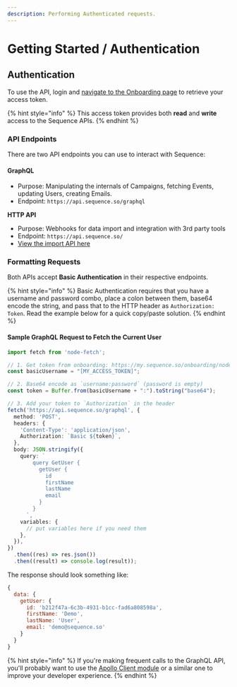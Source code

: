 ```yaml
---
description: Performing Authenticated requests.
---
```


# Getting Started / Authentication

## Authentication

To use the API, login and [navigate to the Onboarding page](https://my.sequence.so/onboarding/node-sdk) to retrieve your access token.  

{% hint style="info" %}
This access token provides both **read** and **write** access to the Sequence APIs. 
{% endhint %}

### API Endpoints

There are two API endpoints you can use to interact with Sequence:

#### GraphQL

* Purpose: Manipulating the internals of Campaigns, fetching Events, updating Users, creating Emails.
* Endpoint: `https://api.sequence.so/graphql`

**HTTP API**

* Purpose: Webhooks for data import and integration with 3rd party tools
* Endpoint: `https://api.sequence.so/`
* [View the import API here](segment/)



### Formatting Requests

Both APIs accept **Basic Authentication** in their respective endpoints.

{% hint style="info" %}
Basic Authentication requires that you have a username and password combo, place a colon between them, base64 encode the string, and pass that to the HTTP header as `Authorization: Token`. Read the example below for a quick copy/paste solution.
{% endhint %}

#### Sample GraphQL Request **to Fetch the Current User**

```typescript
import fetch from 'node-fetch';

// 1. Get token from onboarding: https://my.sequence.so/onboarding/node-sdk
const basicUsername = "[MY_ACCESS_TOKEN]";

// 2. Base64 encode as `username:password` (password is empty)
const token = Buffer.from(basicUsername + ":").toString("base64");

// 3. Add your token to `Authorization` in the header
fetch('https://api.sequence.so/graphql', {
  method: 'POST',
  headers: {
    'Content-Type': 'application/json',
    Authorization: `Basic ${token}`,
  },
  body: JSON.stringify({
    query: `
        query GetUser {
          getUser {
            id
            firstName
            lastName
            email
          }
        }
      `,
    variables: {
      // put variables here if you need them
    },
  }),
})
  .then((res) => res.json())
  .then((result) => console.log(result));

```

The response should look something like:

```javascript
{
  data: {
    getUser: {
      id: 'b212f47a-6c3b-4931-b1cc-fad6a808598a',
      firstName: 'Demo',
      lastName: 'User',
      email: 'demo@sequence.so'
    }
  }
}
```

{% hint style="info" %}
If you're making frequent calls to the GraphQL API, you'll probably want to use the [Apollo Client module](https://www.apollographql.com/apollo-client/) or a similar one to improve your developer experience.
{% endhint %}

